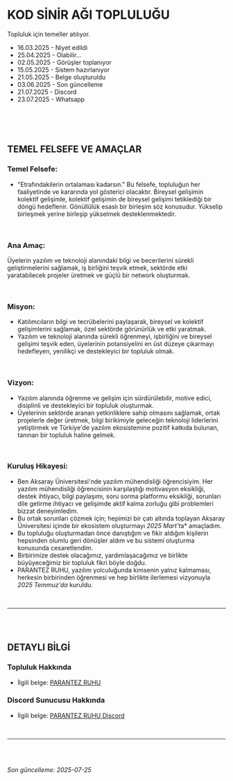 # KOD SİNİR AĞI TOPLULUĞU

Topluluk için temeller atılıyor. 
- 16.03.2025 - Niyet edildi
- 25.04.2025 - Olabilir...
- 02.05.2025 - Görüşler toplanıyor
- 15.05.2025 - Sistem hazırlanıyor
- 21.05.2025 - Belge oluşturuldu
- 03.06.2025 - Son güncelleme
- 21.07.2025 - Discord
- 23.07.2025 - Whatsapp

<br><br><br>

## TEMEL FELSEFE VE AMAÇLAR

### Temel Felsefe: 
- "Etrafındakilerin ortalaması kadarsın." Bu felsefe, topluluğun her faaliyetinde ve kararında yol gösterici olacaktır. Bireysel gelişimin kolektif gelişimle, kolektif gelişimin de bireysel gelişimi tetiklediği bir döngü hedeflenir. Gönüllülük esaslı bir birleşim söz konusudur. Yükselip birleşmek yerine birleşip yükselmek desteklenmektedir.

<br>

### Ana Amaç: 
Üyelerin yazılım ve teknoloji alanındaki bilgi ve becerilerini sürekli geliştirmelerini sağlamak, iş birliğini teşvik etmek, sektörde etki yaratabilecek projeler üretmek ve güçlü bir network oluşturmak.

<br>

### Misyon: 
- Katılımcıların bilgi ve tecrübelerini paylaşarak, bireysel ve kolektif gelişimlerini sağlamak, özel sektörde görünürlük ve etki yaratmak.
- Yazılım ve teknoloji alanında sürekli öğrenmeyi, işbirliğini ve bireysel gelişimi teşvik eden, üyelerinin potansiyelini en üst düzeye çıkarmayı hedefleyen, yenilikçi ve destekleyici bir topluluk olmak.

<br>

### Vizyon: 
- Yazılım alanında öğrenme ve gelişim için sürdürülebilir, motive edici, disiplinli ve destekleyici bir topluluk oluşturmak.
- Üyelerinin sektörde aranan yetkinliklere sahip olmasını sağlamak, ortak projelerle değer üretmek, bilgi birikimiyle geleceğin teknoloji liderlerini yetiştirmek ve Türkiye'de yazılım ekosistemine pozitif katkıda bulunan, tanınan bir topluluk haline gelmek.

<br>

### Kuruluş Hikayesi:
- Ben Aksaray Üniversitesi'nde yazılım mühendisliği öğrencisiyim. Her yazılım mühendisliği öğrencisinin karşılaştığı motivasyon eksikliği, destek ihtiyacı, bilgi paylaşımı, soru sorma platformu eksikliği, sorunları dile getirme ihtiyacı ve gelişimde aktif kalma zorluğu gibi problemleri bizzat deneyimledim.
- Bu ortak sorunları çözmek için; hepimizi bir çatı altında toplayan Aksaray Üniversitesi içinde bir ekosistem oluşturmayı *2025 Mart't*a* amaçladım.
- Bu topluluğu oluşturmadan önce danıştığım ve fikir aldığım kişilerin hepsinden olumlu geri dönüşler aldım ve bu sistemi oluşturma konusunda cesaretlendim.
- Birbirimize destek olacağımız, yardımlaşacağımız ve birlikte büyüyeceğimiz bir topluluk fikri böyle doğdu.
- PARANTEZ RUHU, yazılım yolculuğunda kimsenin yalnız kalmaması, herkesin birbirinden öğrenmesi ve hep birlikte ilerlemesi vizyonuyla *2025 Temmuz'da* kuruldu.

<br><hr><br><br>



## DETAYLI BİLGİ

### Topluluk Hakkında
- İlgili belge: [PARANTEZ RUHU](PARANTEZ_RUHU.md)

### Discord Sunucusu Hakkında
- İlgili belge: [PARANTEZ RUHU Discord](Discord\PARANTEZ_RUHU_Discord.md)



<br><hr><br><br>

*Son güncelleme: 2025-07-25*